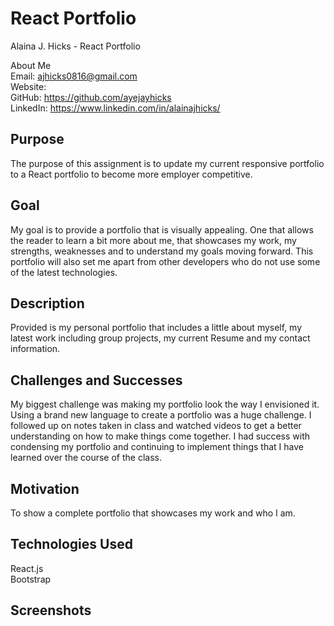 # React Portfolio

Alaina J. Hicks - React Portfolio  

About Me  
Email: ajhicks0816@gmail.com  
Website:  
GitHub: https://github.com/ayejayhicks  
LinkedIn: https://www.linkedin.com/in/alainajhicks/

## Purpose
The purpose of this assignment is to update my current responsive portfolio to a React portfolio to become more employer competitive. 

## Goal
My goal is to provide a portfolio that is visually appealing. One that allows the reader to learn a bit more about me, that showcases my work, my strengths, weaknesses and to understand my goals moving forward. This portfolio will also set me apart from other developers who do not use some of the latest technologies.

## Description
Provided is my personal portfolio that includes a little about myself, my latest work including group projects, my current Resume and my contact information.

## Challenges and Successes
My biggest challenge was making my portfolio look the way I envisioned it. Using a brand new language to create a portfolio was a huge challenge. I followed up on notes taken in class and watched videos to get a better understanding on how to make things come together. I had success with condensing my portfolio and continuing to implement things that I have learned over the course of the class.

## Motivation
To show a complete portfolio that showcases my work and who I am.

## Technologies Used
React.js  
Bootstrap

## Screenshots